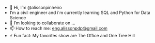 - 👋 Hi, I’m @alissonpinheiro
- I’m a civil engineer and i'm currently learning SQL and Python for Data Science
- 💞️ I’m looking to collaborate on ...
- 📫 How to reach me: eng.alissonpdp@gmail.com
- ⚡ Fun fact: My favorites show are The Office and One Tree Hill
